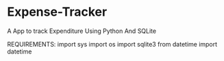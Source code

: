 # Expense-Tracker
A App to track Expenditure Using Python And SQLite

REQUIREMENTS:
import sys
import os
import sqlite3
from datetime import datetime
